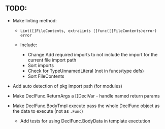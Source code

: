 

## TODO:

* Make linting method:

  * `Lint([]FileContents, extraLints []func([]FileContents)error) error`

  * Include:
    * Change Add required imports to not include the import for the current file import path
    * Sort imports
    * Check for TypeUnnamedLiteral (not in funcs/type defs)
    * Sort FileContents

* Add auto detection of pkg import path (for modules)

* Make DeclFunc.ReturnArgs a []DeclVar - handle named return params

* Make DeclFunc.BodyTmpl execute pass the whole DeclFunc object as the data to execute (not as `.Func`)

  * Add tests for using DeclFunc.BodyData in template exectution

